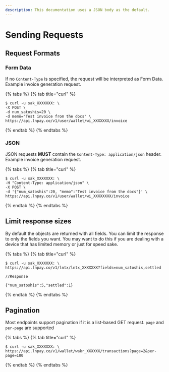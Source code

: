```yaml
---
description: This documentation uses a JSON body as the default.
---
```


# Sending Requests

## Request Formats

### Form Data

If no `Content-Type` is specified, the request will be interpreted as Form Data. Example invoice generation request.

{% tabs %}
{% tab title="curl" %}
```text
$ curl -u sak_XXXXXXX: \
-X POST \
-d num_satoshis=20 \
-d memo="Test invoice from the docs" \
https://api.lnpay.co/v1/user/wallet/wi_XXXXXXX/invoice
```
{% endtab %}
{% endtabs %}

### JSON

JSON requests **MUST** contain the `Content-Type: application/json` header. Example invoice generation request. 

{% tabs %}
{% tab title="curl" %}
```text
$ curl -u sak_XXXXXXX: \
-H "Content-Type: application/json" \
-X POST \
-d '{"num_satoshis":20, "memo":"Test invoice from the docs"}' \
https://api.lnpay.co/v1/user/wallet/wi_XXXXXXXX/invoice
```
{% endtab %}
{% endtabs %}

## Limit response sizes

By default the objects are returned with all fields. You can limit the response to only the fields you want. You may want to do this if you are dealing with a device that has limited memory or just for speed sake.

{% tabs %}
{% tab title="curl" %}
```text
$ curl -u sak_XXXXXXX: \
https://api.lnpay.co/v1/lntx/lntx_XXXXXXX?fields=num_satoshis,settled

//Response

{"num_satoshis":5,"settled":1}
```
{% endtab %}
{% endtabs %}

## Pagination

Most endpoints support pagination if it is a list-based GET request. `page` and `per-page` are supported

{% tabs %}
{% tab title="curl" %}
```text
$ curl -u sak_XXXXXXX: \
https://api.lnpay.co/v1/wallet/wakr_XXXXXX/transactions?page=2&per-page=100
```
{% endtab %}
{% endtabs %}

